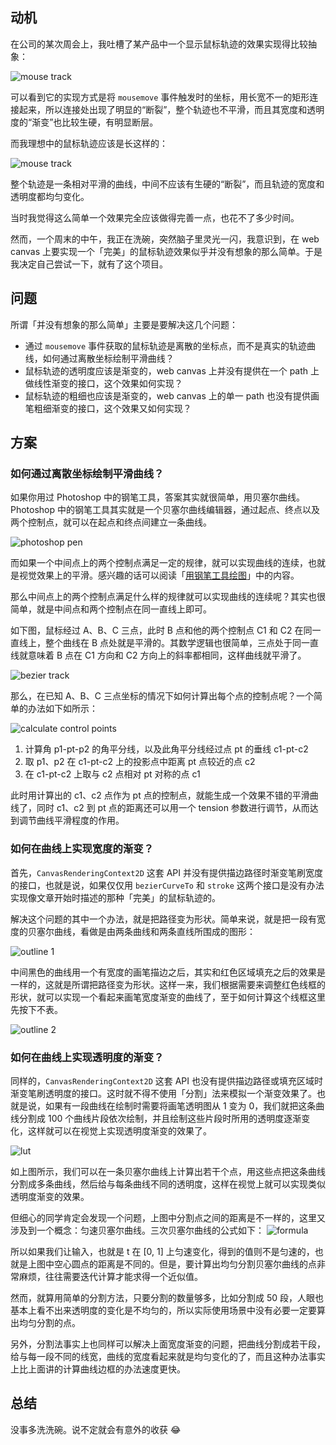 ## 动机

在公司的某次周会上，我吐槽了某产品中一个显示鼠标轨迹的效果实现得比较抽象：

![mouse track](./assets/pptx.png)

可以看到它的实现方式是将 `mousemove` 事件触发时的坐标，用长宽不一的矩形连接起来，所以连接处出现了明显的“断裂”，整个轨迹也不平滑，而且其宽度和透明度的“渐变”也比较生硬，有明显断层。

而我理想中的鼠标轨迹应该是长这样的：

![mouse track](./assets/laser-pen.png)

整个轨迹是一条相对平滑的曲线，中间不应该有生硬的“断裂”，而且轨迹的宽度和透明度都均匀变化。

当时我觉得这么简单一个效果完全应该做得完善一点，也花不了多少时间。

然而，一个周末的中午，我正在洗碗，突然脑子里灵光一闪，我意识到，在 web canvas 上要实现一个「完美」的鼠标轨迹效果似乎并没有想象的那么简单。于是我决定自己尝试一下，就有了这个项目。

## 问题

所谓「并没有想象的那么简单」主要是要解决这几个问题：

- 通过 `mousemove` 事件获取的鼠标轨迹是离散的坐标点，而不是真实的轨迹曲线，如何通过离散坐标绘制平滑曲线？
- 鼠标轨迹的透明度应该是渐变的，web canvas 上并没有提供在一个 path 上做线性渐变的接口，这个效果如何实现？
- 鼠标轨迹的粗细也应该是渐变的，web canvas 上的单一 path 也没有提供画笔粗细渐变的接口，这个效果又如何实现？

## 方案

### 如何通过离散坐标绘制平滑曲线？

如果你用过 Photoshop 中的钢笔工具，答案其实就很简单，用贝塞尔曲线。Photoshop 中的钢笔工具其实就是一个贝塞尔曲线编辑器，通过起点、终点以及两个控制点，就可以在起点和终点间建立一条曲线。

![photoshop pen](./assets/pen.png)

而如果一个中间点上的两个控制点满足一定的规律，就可以实现曲线的连续，也就是视觉效果上的平滑。感兴趣的话可以阅读「[用钢笔工具绘图](https://helpx.adobe.com/cn/photoshop/using/drawing-pen-tools.html)」中的内容。

那么中间点上的两个控制点满足什么样的规律就可以实现曲线的连续呢？其实也很简单，就是中间点和两个控制点在同一直线上即可。

如下图，鼠标经过 A、B、C 三点，此时 B 点和他的两个控制点 C1 和 C2 在同一直线上，整个曲线在 B 点处就是平滑的。其数学逻辑也很简单，三点处于同一直线就意味着 B 点在 C1 方向和 C2 方向上的斜率都相同，这样曲线就平滑了。

![bezier track](./assets/bezier-track.png)

那么，在已知 A、B、C 三点坐标的情况下如何计算出每个点的控制点呢？一个简单的办法如下如所示：

![calculate control points](./assets/cal-control.png)

1. 计算角 p1-pt-p2 的角平分线，以及此角平分线经过点 pt 的垂线 c1-pt-c2
2. 取 p1、p2 在 c1-pt-c2 上的投影点中距离 pt 点较近的点 c2
3. 在 c1-pt-c2 上取与 c2 点相对 pt 对称的点 c1

此时用计算出的 c1、c2 点作为 pt 点的控制点，就能生成一个效果不错的平滑曲线了，同时 c1、c2 到 pt 点的距离还可以用一个 tension 参数进行调节，从而达到调节曲线平滑程度的作用。

### 如何在曲线上实现宽度的渐变？

首先，`CanvasRenderingContext2D` 这套 API 并没有提供描边路径时渐变笔刷宽度的接口，也就是说，如果仅仅用 `bezierCurveTo` 和 `stroke` 这两个接口是没有办法实现像文章开始时描述的那种「完美」的鼠标轨迹的。

解决这个问题的其中一个办法，就是把路径变为形状。简单来说，就是把一段有宽度的贝塞尔曲线，看做是由两条曲线和两条直线所围成的图形：

![outline 1](./assets/outline-1.png)

中间黑色的曲线用一个有宽度的画笔描边之后，其实和红色区域填充之后的效果是一样的，这就是所谓把路径变为形状。这样一来，我们根据需要来调整红色线框的形状，就可以实现一个看起来画笔宽度渐变的曲线了，至于如何计算这个线框这里先按下不表。

![outline 2](./assets/outline-2.png)

### 如何在曲线上实现透明度的渐变？

同样的，`CanvasRenderingContext2D` 这套 API 也没有提供描边路径或填充区域时渐变笔刷透明度的接口。这时就不得不使用「分割」法来模拟一个渐变效果了。也就是说，如果有一段曲线在绘制时需要将画笔透明图从 1 变为 0，我们就把这条曲线分割成 100 个曲线片段依次绘制，并且绘制这些片段时所用的透明度逐渐变化，这样就可以在视觉上实现透明度渐变的效果了。

![lut](./assets/lut.png)

如上图所示，我们可以在一条贝塞尔曲线上计算出若干个点，用这些点把这条曲线分割成多条曲线，然后给与每条曲线不同的透明度，这样在视觉上就可以实现类似透明度渐变的效果。

但细心的同学肯定会发现一个问题，上图中分割点之间的距离是不一样的，这里又涉及到一个概念：匀速贝塞尔曲线。三次贝塞尔曲线的公式如下：
![formula](./assets/formula.png)

所以如果我们让输入，也就是 t 在 [0, 1] 上匀速变化，得到的值则不是匀速的，也就是上图中空心圆点的距离是不同的。但是，要计算出均匀分割贝塞尔曲线的点非常麻烦，往往需要迭代计算才能求得一个近似值。

然而，就算用简单的分割方法，只要分割的数量够多，比如分割成 50 段，人眼也基本上看不出来透明度的变化是不均匀的，所以实际使用场景中没有必要一定要算出均匀分割的点。

另外，分割法事实上也同样可以解决上面宽度渐变的问题，把曲线分割成若干段，给与每一段不同的线宽，曲线的宽度看起来就是均匀变化的了，而且这种办法事实上比上面讲的计算曲线边框的办法速度更快。

## 总结

没事多洗洗碗。说不定就会有意外的收获 😂
